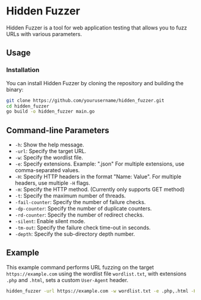 # Hidden Fuzzer

Hidden Fuzzer is a tool for web application testing that allows you to fuzz URLs with various parameters.

## Usage

### Installation

You can install Hidden Fuzzer by cloning the repository and building the binary:

```bash
git clone https://github.com/yourusername/hidden_fuzzer.git
cd hidden_fuzzer
go build -o hidden_fuzzer main.go
```

## Command-line Parameters
- `-h`: Show the help message.
- `-url`: Specify the target URL.
- `-w`: Specify the wordlist file.
- `-e`: Specify extensions. Example: ".json" For multiple extensions, use comma-separated values.
- `-H`: Specify HTTP headers in the format "Name: Value". For multiple headers, use multiple `-H` flags.
- `-m`: Specify the HTTP method. (Currently only supports GET method)
- `-t`: Specify the maximum number of threads.
- `-fail-counter`: Specify the number of failure checks.
- `-dp-counter`: Specify the number of duplicate counters.
- `-rd-counter`: Specify the number of redirect checks.
- `-silent`: Enable silent mode.
- `-tm-out`: Specify the failure check time-out in seconds.
- `-depth`: Specify the sub-directory depth number.

## Example
This example command performs URL fuzzing on the target `https://example.com` using the wordlist file `wordlist.txt`, with extensions `.php` and `.html`, sets a custom `User-Agent` header.

```bash
hidden_fuzzer -url https://example.com -w wordlist.txt -e .php,.html -H "User-Agent: Mozilla/5.0" 
```
